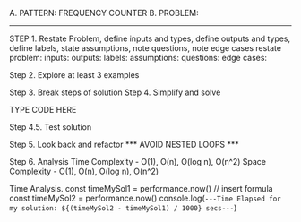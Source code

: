 A. PATTERN: FREQUENCY COUNTER
B. PROBLEM:

---
STEP 1. Restate Problem, define inputs and types, define outputs and types, define labels, state assumptions, note questions, note edge cases
restate problem:
inputs:
outputs:
labels:
assumptions:
questions:
edge cases:

Step 2. Explore at least 3 examples

Step 3. Break steps of solution
Step 4. Simplify and solve

TYPE CODE HERE

Step 4.5. Test solution

Step 5. Look back and refactor
*** AVOID NESTED LOOPS ***

Step 6. Analysis
Time Complexity - O(1), O(n), O(log n), O(n^2)
Space Complexity - O(1), O(n), O(log n), O(n^2)

Time Analysis.
const timeMySol1 = performance.now()
// insert formula
const timeMySol2 = performance.now()
console.log(`---Time Elapsed for my solution: ${(timeMySol2 - timeMySol1) / 1000} secs---`)